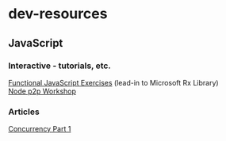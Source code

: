 # dev-resources

## JavaScript

### Interactive - tutorials, etc.

[Functional JavaScript Exercises](http://reactivex.io/learnrx/ "By Jafar Husain") (lead-in to Microsoft Rx Library)  
[Node p2p Workshop](http://mafintosh.github.io/p2p-workshop/build/01.html)

### Articles

[Concurrency Part 1](http://blog.getify.com/concurrently-javascript-1/ "By Kyle Simpson")
